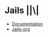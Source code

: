 # Jails ||\\|

- [Documentation](//jails-org.github.io/Jails/docs/)
- [Jails-org](//github.com/jails-org)
